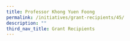 ```yaml
---
title: Professor Khong Yuen Foong
permalink: /initiatives/grant-recipients/45/
description: ""
third_nav_title: Grant Recipients
---
```


